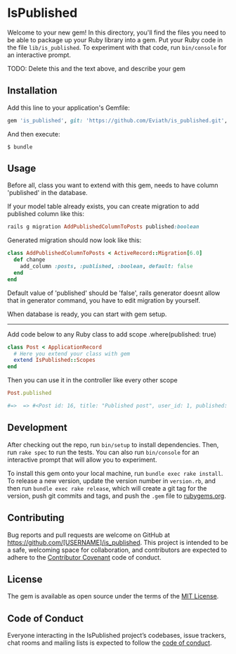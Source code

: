 # IsPublished

Welcome to your new gem! In this directory, you'll find the files you need to be able to package up your Ruby library into a gem. Put your Ruby code in the file `lib/is_published`. To experiment with that code, run `bin/console` for an interactive prompt.

TODO: Delete this and the text above, and describe your gem

## Installation

Add this line to your application's Gemfile:

```ruby
gem 'is_published', git: 'https://github.com/Eviath/is_published.git', :branch => 'master'
```

And then execute:

    $ bundle


## Usage
Before all, class you want to extend with this gem, needs to have column 'published' in the database.

If your model table already exists, you can create migration to add published column like this:

```ruby
rails g migration AddPublishedColumnToPosts published:boolean
```

Generated migration should now look like this:
```ruby
class AddPublishedColumnToPosts < ActiveRecord::Migration[6.0]
  def change
    add_column :posts, :published, :boolean, default: false
  end
end
```
Default value of 'published' should be 'false', rails generator doesnt allow that in generator command, you have to edit migration by yourself.

When database is ready, you can start with gem setup.
***

Add code below to any Ruby class to add scope .where(published: true) 

```ruby
class Post < ApplicationRecord
  # Here you extend your class with gem
  extend IsPublished::Scopes
end
```

Then you can use it in the controller like every other scope 

```ruby
Post.published 

#=>  => #<Post id: 16, title: "Published post", user_id: 1, published: true, created_at: "2019-06-07 14:42:22", updated_at: "2019-06-07 16:51:07">
```

## Development

After checking out the repo, run `bin/setup` to install dependencies. Then, run `rake spec` to run the tests. You can also run `bin/console` for an interactive prompt that will allow you to experiment.

To install this gem onto your local machine, run `bundle exec rake install`. To release a new version, update the version number in `version.rb`, and then run `bundle exec rake release`, which will create a git tag for the version, push git commits and tags, and push the `.gem` file to [rubygems.org](https://rubygems.org).

## Contributing

Bug reports and pull requests are welcome on GitHub at https://github.com/[USERNAME]/is_published. This project is intended to be a safe, welcoming space for collaboration, and contributors are expected to adhere to the [Contributor Covenant](http://contributor-covenant.org) code of conduct.

## License

The gem is available as open source under the terms of the [MIT License](https://opensource.org/licenses/MIT).

## Code of Conduct

Everyone interacting in the IsPublished project’s codebases, issue trackers, chat rooms and mailing lists is expected to follow the [code of conduct](https://github.com/[USERNAME]/is_published/blob/master/CODE_OF_CONDUCT.md).
